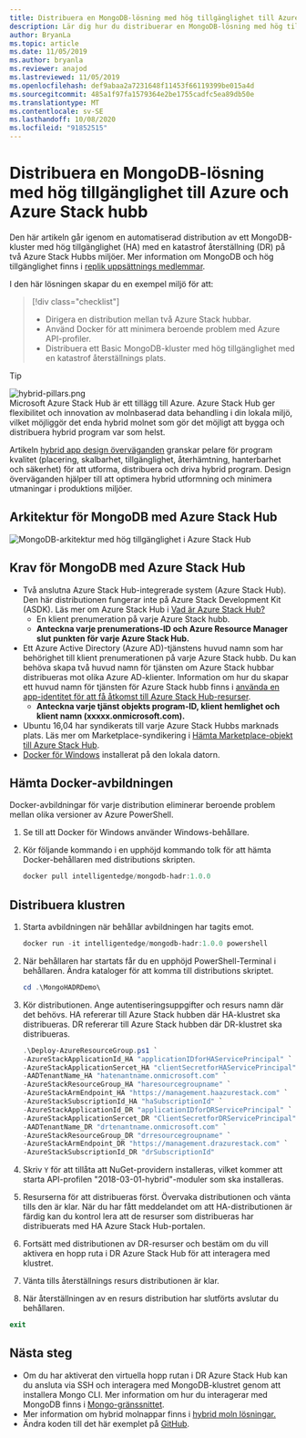 ```yaml
---
title: Distribuera en MongoDB-lösning med hög tillgänglighet till Azure och Azure Stack hubb
description: Lär dig hur du distribuerar en MongoDB-lösning med hög tillgänglighet till Azure och Azure Stack Hub
author: BryanLa
ms.topic: article
ms.date: 11/05/2019
ms.author: bryanla
ms.reviewer: anajod
ms.lastreviewed: 11/05/2019
ms.openlocfilehash: def9abaa2a7231648f11453f66119399be015a4d
ms.sourcegitcommit: 485a1f97fa1579364e2be1755cadfc5ea89db50e
ms.translationtype: MT
ms.contentlocale: sv-SE
ms.lasthandoff: 10/08/2020
ms.locfileid: "91852515"
---
```

# <a name="deploy-a-highly-available-mongodb-solution-to-azure-and-azure-stack-hub"></a>Distribuera en MongoDB-lösning med hög tillgänglighet till Azure och Azure Stack hubb

Den här artikeln går igenom en automatiserad distribution av ett MongoDB-kluster med hög tillgänglighet (HA) med en katastrof återställning (DR) på två Azure Stack Hubbs miljöer. Mer information om MongoDB och hög tillgänglighet finns i [replik uppsättnings medlemmar](https://docs.mongodb.com/manual/core/replica-set-members/).

I den här lösningen skapar du en exempel miljö för att:

> [!div class="checklist"]
> - Dirigera en distribution mellan två Azure Stack hubbar.
> - Använd Docker för att minimera beroende problem med Azure API-profiler.
> - Distribuera ett Basic MongoDB-kluster med hög tillgänglighet med en katastrof återställnings plats.

> [!Tip]  
> ![hybrid-pillars.png](./media/solution-deployment-guide-cross-cloud-scaling/hybrid-pillars.png)  
> Microsoft Azure Stack Hub är ett tillägg till Azure. Azure Stack Hub ger flexibilitet och innovation av molnbaserad data behandling i din lokala miljö, vilket möjliggör det enda hybrid molnet som gör det möjligt att bygga och distribuera hybrid program var som helst.  
> 
> Artikeln [hybrid app design överväganden](overview-app-design-considerations.md) granskar pelare för program kvalitet (placering, skalbarhet, tillgänglighet, återhämtning, hanterbarhet och säkerhet) för att utforma, distribuera och driva hybrid program. Design överväganden hjälper till att optimera hybrid utformning och minimera utmaningar i produktions miljöer.

## <a name="architecture-for-mongodb-with-azure-stack-hub"></a>Arkitektur för MongoDB med Azure Stack Hub

![MongoDB-arkitektur med hög tillgänglighet i Azure Stack Hub](media/solution-deployment-guide-mongodb-ha/image1.png)

## <a name="prerequisites-for-mongodb-with-azure-stack-hub"></a>Krav för MongoDB med Azure Stack Hub

- Två anslutna Azure Stack Hub-integrerade system (Azure Stack Hub). Den här distributionen fungerar inte på Azure Stack Development Kit (ASDK). Läs mer om Azure Stack Hub i [Vad är Azure Stack Hub?](https://azure.microsoft.com/products/azure-stack/hub/)
  - En klient prenumeration på varje Azure Stack hubb. 
  - **Anteckna varje prenumerations-ID och Azure Resource Manager slut punkten för varje Azure Stack Hub.**
- Ett Azure Active Directory (Azure AD)-tjänstens huvud namn som har behörighet till klient prenumerationen på varje Azure Stack hubb. Du kan behöva skapa två huvud namn för tjänsten om Azure Stack hubbar distribueras mot olika Azure AD-klienter. Information om hur du skapar ett huvud namn för tjänsten för Azure Stack hubb finns i [använda en app-identitet för att få åtkomst till Azure Stack Hub-resurser](/azure-stack/user/azure-stack-create-service-principals).
  - **Anteckna varje tjänst objekts program-ID, klient hemlighet och klient namn (xxxxx.onmicrosoft.com).**
- Ubuntu 16,04 har syndikerats till varje Azure Stack Hubbs marknads plats. Läs mer om Marketplace-syndikering i [Hämta Marketplace-objekt till Azure Stack Hub](/azure-stack/operator/azure-stack-download-azure-marketplace-item).
- [Docker för Windows](https://docs.docker.com/docker-for-windows/) installerat på den lokala datorn.

## <a name="get-the-docker-image"></a>Hämta Docker-avbildningen

Docker-avbildningar för varje distribution eliminerar beroende problem mellan olika versioner av Azure PowerShell.

1. Se till att Docker för Windows använder Windows-behållare.
2. Kör följande kommando i en upphöjd kommando tolk för att hämta Docker-behållaren med distributions skripten.

    ```powershell  
    docker pull intelligentedge/mongodb-hadr:1.0.0
    ```

## <a name="deploy-the-clusters"></a>Distribuera klustren

1. Starta avbildningen när behållar avbildningen har tagits emot.

    ```powershell  
    docker run -it intelligentedge/mongodb-hadr:1.0.0 powershell
    ```

2. När behållaren har startats får du en upphöjd PowerShell-Terminal i behållaren. Ändra kataloger för att komma till distributions skriptet.

    ```powershell  
    cd .\MongoHADRDemo\
    ```

3. Kör distributionen. Ange autentiseringsuppgifter och resurs namn där det behövs. HA refererar till Azure Stack hubben där HA-klustret ska distribueras. DR refererar till Azure Stack hubben där DR-klustret ska distribueras.

    ```powershell
    .\Deploy-AzureResourceGroup.ps1 `
    -AzureStackApplicationId_HA "applicationIDforHAServicePrincipal" `
    -AzureStackApplicationSercet_HA "clientSecretforHAServicePrincipal" `
    -AADTenantName_HA "hatenantname.onmicrosoft.com" `
    -AzureStackResourceGroup_HA "haresourcegroupname" `
    -AzureStackArmEndpoint_HA "https://management.haazurestack.com" `
    -AzureStackSubscriptionId_HA "haSubscriptionId" `
    -AzureStackApplicationId_DR "applicationIDforDRServicePrincipal" `
    -AzureStackApplicationSercet_DR "ClientSecretforDRServicePrincipal" `
    -AADTenantName_DR "drtenantname.onmicrosoft.com" `
    -AzureStackResourceGroup_DR "drresourcegroupname" `
    -AzureStackArmEndpoint_DR "https://management.drazurestack.com" `
    -AzureStackSubscriptionId_DR "drSubscriptionId"
    ```

4. Skriv `Y` för att tillåta att NuGet-providern installeras, vilket kommer att starta API-profilen "2018-03-01-hybrid"-moduler som ska installeras.

5. Resurserna för att distribueras först. Övervaka distributionen och vänta tills den är klar. När du har fått meddelandet om att HA-distributionen är färdig kan du kontrol lera att de resurser som distribueras har distribuerats med HA Azure Stack Hub-portalen.

6. Fortsätt med distributionen av DR-resurser och bestäm om du vill aktivera en hopp ruta i DR Azure Stack Hub för att interagera med klustret.

7. Vänta tills återställnings resurs distributionen är klar.

8. När återställningen av en resurs distribution har slutförts avslutar du behållaren.

  ```powershell
  exit
  ```

## <a name="next-steps"></a>Nästa steg

- Om du har aktiverat den virtuella hopp rutan i DR Azure Stack Hub kan du ansluta via SSH och interagera med MongoDB-klustret genom att installera Mongo CLI. Mer information om hur du interagerar med MongoDB finns i [Mongo-gränssnittet](https://docs.mongodb.com/manual/mongo/).
- Mer information om hybrid molnappar finns i [hybrid moln lösningar.](/azure-stack/user/)
- Ändra koden till det här exemplet på [GitHub](https://github.com/Azure-Samples/azure-intelligent-edge-patterns).